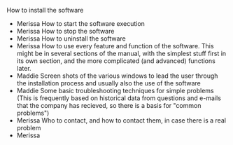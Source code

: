 How to install the software
- Merissa
How to start the software execution
- Merissa
How to stop the software
- Merissa
How to uninstall the software
- Merissa
How to use every feature and function of the software. This might be in several sections of the manual, with the simplest stuff first in its own section, and the more complicated (and advanced) functions later.
- Maddie
Screen shots of the various windows to lead the user through the installation process and usually also the use of the software
- Maddie
Some basic troubleshooting techniques for simple problems (This is frequently based on historical data from questions and e-mails that the company has recieved, so there is a basis for "common problems")
- Merissa
Who to contact, and how to contact them, in case there is a real problem
- Merissa